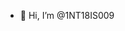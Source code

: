 - 👋 Hi, I’m @1NT18IS009

<!---
1NT18IS009/1NT18IS009 is a ✨ special ✨ repository because its `README.md` (this file) appears on your GitHub profile.
You can click the Preview link to take a look at your changes.
--->

